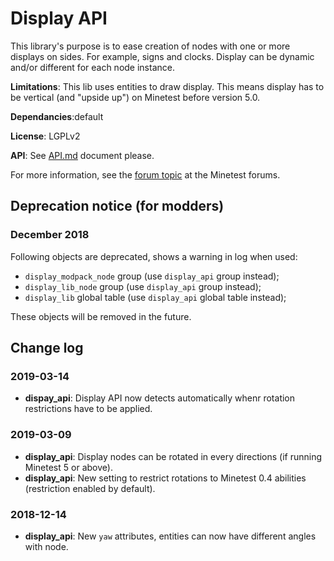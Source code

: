 # Display API

This library's purpose is to ease creation of nodes with one or more displays on sides. For example, signs and clocks. Display can be dynamic and/or different for each node instance.

**Limitations**: This lib uses entities to draw display. This means display has to be vertical (and "upside up") on Minetest before version 5.0.

**Dependancies**:default

**License**: LGPLv2

**API**: See [API.md](https://github.com/pyrollo/display_modpack/blob/master/display_api/API.md) document please.

For more information, see the [forum topic](https://forum.minetest.net/viewtopic.php?t=19365) at the Minetest forums.

## Deprecation notice (for modders)

### December 2018
Following objects are deprecated, shows a warning in log when used:
* `display_modpack_node` group (use `display_api` group instead);
* `display_lib_node` group (use `display_api` group instead);
* `display_lib` global table (use `display_api` global table instead);

These objects will be removed in the future.

## Change log
### 2019-03-14
- __dispay_api__: Display API now detects automatically whenr rotation restrictions have to be applied.

### 2019-03-09
- __display_api__: Display nodes can be rotated in every directions (if running Minetest 5 or above).
- __display_api__: New setting to restrict rotations to Minetest 0.4 abilities (restriction enabled by default).

### 2018-12-14
- __display_api__: New `yaw` attributes, entities can now have different angles with node.
